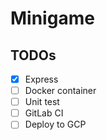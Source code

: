 # Minigame

## TODOs
- [X] Express
- [ ] Docker container
- [ ] Unit test
- [ ] GitLab CI
- [ ] Deploy to GCP
